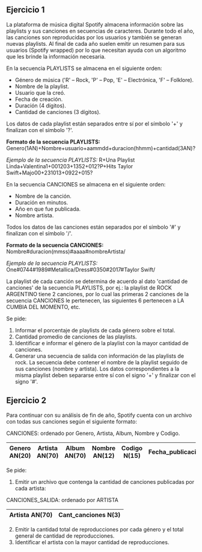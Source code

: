 ## Ejercicio 1
La plataforma de música digital Spotify almacena información sobre las playlists y
sus canciones en secuencias de caracteres. Durante todo el año, las canciones son
reproducidas por los usuarios y también se generan nuevas playlists. Al final de
cada año suelen emitir un resumen para sus usuarios (Spotify wrapped) por lo que
necesitan ayuda con un algoritmo que les brinde la información necesaria.

En la secuencia PLAYLISTS se almacena en el siguiente orden:
- Género de música ('R' – Rock, 'P' – Pop, 'E' – Electrónica, 'F' – Folklore).
- Nombre de la playlist.
- Usuario que la creó.
- Fecha de creación.
- Duración (4 dígitos).
- Cantidad de canciones (3 dígitos).

Los datos de cada playlist están separados entre sí por el símbolo '+' y
finalizan con el símbolo '?'.

**Formato de la secuencia PLAYLISTS:**
Genero(1AN)+Nombre+usuario+aammdd+duracion(hhmm)+cantidad(3AN)?

*Ejemplo de la secuencia PLAYLISTS:*
R+Una Playlist Linda+Valentina1+001203+1352+012?P+Hits Taylor Swift+Majo00+231013+0922+015?

En la secuencia CANCIONES se almacena en el siguiente orden:
- Nombre de la canción.
- Duración en minutos.
- Año en que fue publicada.
- Nombre artista.

Todos los datos de las canciones están separados por el símbolo '#' y
finalizan con el símbolo '/'.

**Formato de la secuencia CANCIONES:**
Nombre#duracion(mmss)#aaaa#nombreArtista/

*Ejemplo de la secuencia PLAYLISTS:*
One#0744#1989#Metallica/Dress#0350#2017#Taylor Swift/

La playlist de cada canción se determina de acuerdo al dato
'cantidad de canciones' de la secuencia PLAYLISTS, por ej.: la playlist
de ROCK ARGENTINO tiene 2 canciones, por lo cual las primeras 2 canciones
de la secuencia CANCIONES le pertenecen, las siguientes 6 pertenecen a LA
CUMBIA DEL MOMENTO, etc.

Se pide:
1. Informar el porcentaje de playlists de cada género sobre el total.
2. Cantidad promedio de canciones de las playlists.
3. Identificar e informar el género de la playlist con la mayor cantidad de canciones.
4. Generar una secuencia de salida con información de las playlists de rock. La secuencia
debe contener el nombre de la playlist seguido de sus canciones (nombre y artista). Los
datos correspondientes a la misma playlist deben separarse entre sí con el signo '+' y
finalizar con el signo '#'.

## Ejercicio 2
Para continuar con su análisis de fin de año, Spotify cuenta con un archivo con todas sus
canciones según el siguiente formato:

CANCIONES: ordenado por Genero, Artista, Album, Nombre y Codigo.

| Genero AN(20) | Artista AN(70) | Album AN(70) | Nombre AN(12) | Codigo N(15) | Fecha_publicacion | Cantidad_Reproducciones N(20) |
|---------------|----------------|--------------|---------------|--------------|-------------------|-------------------------------|

Se pide:
1. Emitir un archivo que contenga la cantidad de canciones publicadas por cada artista:

CANCIONES_SALIDA: ordenado por ARTISTA

| Artista AN(70) | Cant_canciones N(3) |
|----------------|---------------------|

2. Emitir la cantidad total de reproducciones por cada género y el total
general de cantidad de reproducciones.
3. Identificar el artista con la mayor cantidad de reproducciones.
